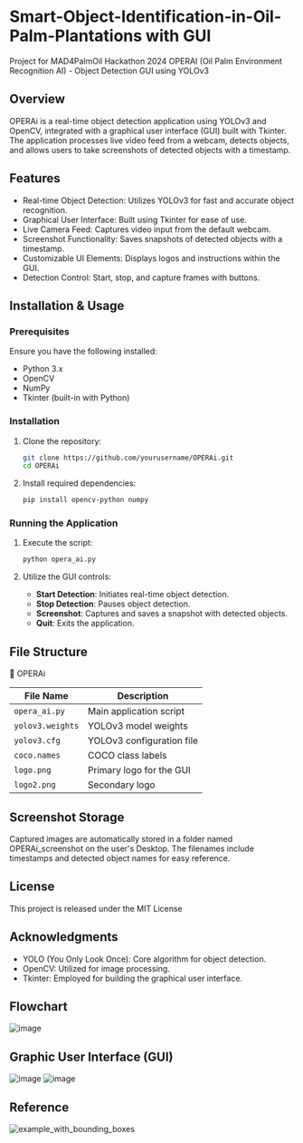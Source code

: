 # Smart-Object-Identification-in-Oil-Palm-Plantations with GUI
Project for MAD4PalmOil Hackathon 2024
OPERAI (Oil Palm Environment Recognition AI) - Object Detection GUI using YOLOv3

## Overview

OPERAi is a real-time object detection application using YOLOv3 and OpenCV, integrated with a graphical user interface (GUI) built with Tkinter. The application processes live video feed from a webcam, detects objects, and allows users to take screenshots of detected objects with a timestamp.

## Features

- Real-time Object Detection: Utilizes YOLOv3 for fast and accurate object recognition.
- Graphical User Interface: Built using Tkinter for ease of use.
- Live Camera Feed: Captures video input from the default webcam.
- Screenshot Functionality: Saves snapshots of detected objects with a timestamp.
- Customizable UI Elements: Displays logos and instructions within the GUI.
- Detection Control: Start, stop, and capture frames with buttons.

## Installation & Usage

### Prerequisites

Ensure you have the following installed:

- Python 3.x
- OpenCV
- NumPy
- Tkinter (built-in with Python)

### Installation

1. Clone the repository:
    ```sh
    git clone https://github.com/yourusername/OPERAi.git
    cd OPERAi
    ```

2. Install required dependencies:
    ```sh
    pip install opencv-python numpy
    ```

### Running the Application

1. Execute the script:
    ```sh
    python opera_ai.py
    ```

2. Utilize the GUI controls:
    - **Start Detection**: Initiates real-time object detection.
    - **Stop Detection**: Pauses object detection.
    - **Screenshot**: Captures and saves a snapshot with detected objects.
    - **Quit**: Exits the application.

## File Structure

📂 OPERAi

| File Name        | Description                      |
|-----------------|--------------------------------|
| `opera_ai.py`   | Main application script       |
| `yolov3.weights`| YOLOv3 model weights         |
| `yolov3.cfg`    | YOLOv3 configuration file    |
| `coco.names`    | COCO class labels            |
| `logo.png`      | Primary logo for the GUI     |
| `logo2.png`     | Secondary logo               |

## Screenshot Storage

Captured images are automatically stored in a folder named OPERAi_screenshot on the user's Desktop. The filenames include timestamps and detected object names for easy reference.

## License

This project is released under the MIT License

## Acknowledgments

- YOLO (You Only Look Once): Core algorithm for object detection.
- OpenCV: Utilized for image processing.
- Tkinter: Employed for building the graphical user interface.

## Flowchart 

![image](https://github.com/user-attachments/assets/d4cc9aea-6f38-4988-a0fb-0efe8ef69022)

## Graphic User Interface (GUI)

![image](https://github.com/user-attachments/assets/934351e0-0297-4284-9c60-64079e861229)
![image](https://github.com/user-attachments/assets/a606d111-bb46-42ea-933f-a84c94237474)


## Reference
![example_with_bounding_boxes](https://github.com/user-attachments/assets/2f22bec1-b5a9-4adb-b7c8-8b2c352c1adb)

